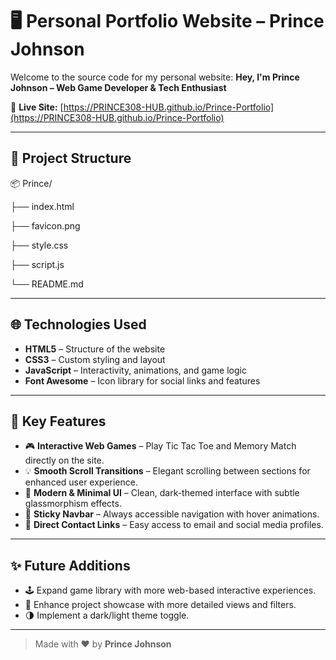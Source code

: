 # 🖥️ Personal Portfolio Website – Prince Johnson

Welcome to the source code for my personal website: **Hey, I'm Prince Johnson – Web Game Developer & Tech Enthusiast**

🔗 **Live Site:** [https://PRINCE308-HUB.github.io/Prince-Portfolio](https://PRINCE308-HUB.github.io/Prince-Portfolio)

---

## 📁 Project Structure

📦 Prince/

├── index.html

├── favicon.png

├── style.css

├── script.js

└── README.md

---

## 🌐 Technologies Used

- **HTML5** – Structure of the website
- **CSS3** – Custom styling and layout
- **JavaScript** – Interactivity, animations, and game logic
- **Font Awesome** – Icon library for social links and features

---

## 🎯 Key Features

- 🎮 **Interactive Web Games** – Play Tic Tac Toe and Memory Match directly on the site.
- 💡 **Smooth Scroll Transitions** – Elegant scrolling between sections for enhanced user experience.
- 🎨 **Modern & Minimal UI** – Clean, dark-themed interface with subtle glassmorphism effects.
- 🧭 **Sticky Navbar** – Always accessible navigation with hover animations.
- 🔗 **Direct Contact Links** – Easy access to email and social media profiles.

---

## ✨ Future Additions

- 🕹️ Expand game library with more web-based interactive experiences.
- 📂 Enhance project showcase with more detailed views and filters.
- 🌗 Implement a dark/light theme toggle.

---

> Made with ❤️ by **Prince Johnson**
